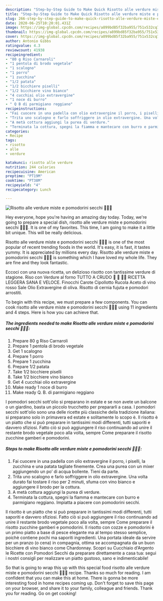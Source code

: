 ```yaml
---
description: "Step-by-Step Guide to Make Quick Risotto alle verdure miste e pomodorini secchi 🥒🥬🍅"
title: "Step-by-Step Guide to Make Quick Risotto alle verdure miste e pomodorini secchi 🥒🥬🍅"
slug: 266-step-by-step-guide-to-make-quick-risotto-alle-verdure-miste-e-pomodorini-secchi
date: 2020-06-25T10:20:01.431Z
image: https://img-global.cpcdn.com/recipes/a899bd85f32ba955/751x532cq70/risotto-alle-verdure-miste-e-pomodorini-secchi-🥒🥬🍅-recipe-main-photo.jpg
thumbnail: https://img-global.cpcdn.com/recipes/a899bd85f32ba955/751x532cq70/risotto-alle-verdure-miste-e-pomodorini-secchi-🥒🥬🍅-recipe-main-photo.jpg
cover: https://img-global.cpcdn.com/recipes/a899bd85f32ba955/751x532cq70/risotto-alle-verdure-miste-e-pomodorini-secchi-🥒🥬🍅-recipe-main-photo.jpg
author: Antonio Gibbs
ratingvalue: 4.3
reviewcount: 41938
recipeingredient:
- "80 g Riso Carnaroli"
- "1 pentola di brodo vegetale"
- "1 scalogno"
- "1 porro"
- "1 zucchina"
- "1/2 patata"
- "1/2 bicchiere piselli"
- "1/2 bicchiere vino bianco"
- "4 cucchiai olio extravergine"
- "1 noce di burro"
- " Q B di parmigiano reggiano"
recipeinstructions:
- "Fai cuocere in una padella con olio extravergine il porro, i piselli, la zucchina e una patata tagliate finemente. Crea una purea con un mixer aggiungendo un po’ di acqua bollente. Tieni da parte."
- "Trita uno scalogno e farlo soffriggere in olio extravergine. Una volta durato fai tostare il riso per 2 minuti, sfuma con vino bianco e aggiungere il brodo per la cottura."
- "A metà cottura aggiungi la purea di verdure."
- "Terminata la cottura, spegni la fiamma e mantecare con burro e parmigiano reggiano. Impiatta a piacere con pomodorini secchi."
categories:
- Recipe
tags:
- risotto
- alle
- verdure

katakunci: risotto alle verdure 
nutrition: 244 calories
recipecuisine: American
preptime: "PT19M"
cooktime: "PT38M"
recipeyield: "4"
recipecategory: Lunch

---
```



![Risotto alle verdure miste e pomodorini secchi 🥒🥬🍅](https://img-global.cpcdn.com/recipes/a899bd85f32ba955/751x532cq70/risotto-alle-verdure-miste-e-pomodorini-secchi-🥒🥬🍅-recipe-main-photo.jpg)

Hey everyone, hope you're having an amazing day today. Today, we're going to prepare a special dish, risotto alle verdure miste e pomodorini secchi 🥒🥬🍅. It is one of my favorites. This time, I am going to make it a little bit unique. This will be really delicious.

Risotto alle verdure miste e pomodorini secchi 🥒🥬🍅 is one of the most popular of recent trending foods in the world. It's easy, it is fast, it tastes yummy. It is appreciated by millions every day. Risotto alle verdure miste e pomodorini secchi 🥒🥬🍅 is something which I have loved my whole life. They are fine and they look fantastic.

Eccoci con una nuova ricetta, un delizioso risotto con tantissime verdure di stagione. Riso con Verdure al forno TUTTO A CRUDO 🍚 🍅 🥒🧅 RICETTA LEGGERA SANA E VELOCE. Finocchi Carote Cipollotto Rucola Aceto di vino rosso Sale Olio Extravergine di oliva. Risotto di cernia fujuta e pomodori arrostiti.


To begin with this recipe, we must prepare a few components. You can cook risotto alle verdure miste e pomodorini secchi 🥒🥬🍅 using 11 ingredients and 4 steps. Here is how you can achieve that.

<!--inarticleads1-->

##### The ingredients needed to make Risotto alle verdure miste e pomodorini secchi 🥒🥬🍅:

1. Prepare 80 g Riso Carnaroli
1. Prepare 1 pentola di brodo vegetale
1. Get 1 scalogno
1. Prepare 1 porro
1. Prepare 1 zucchina
1. Prepare 1/2 patata
1. Take 1/2 bicchiere piselli
1. Take 1/2 bicchiere vino bianco
1. Get 4 cucchiai olio extravergine
1. Make ready 1 noce di burro
1. Make ready  Q. B. di parmigiano reggiano


I pomodori secchi sott&#39;olio si preparano in estate e se non avete un balcone o un giardino, basta un piccolo trucchetto per prepararli a casa. I pomodori secchi sott&#39;olio sono una delle ricette più classiche della tradizione italiana: si preparano solo in primavera ed estate e solitamente lo scopo è. Il risotto è un piatto che si può preparare in tantissimi modi differenti, tutti saporiti e davvero sfiziosi. Fatto ciò si può aggiungere il riso continuando ad unire il restante brodo vegetale poco alla volta, sempre Come preparare il risotto zucchine gamberi e pomodorini. 

<!--inarticleads2-->

##### Steps to make Risotto alle verdure miste e pomodorini secchi 🥒🥬🍅:

1. Fai cuocere in una padella con olio extravergine il porro, i piselli, la zucchina e una patata tagliate finemente. Crea una purea con un mixer aggiungendo un po’ di acqua bollente. Tieni da parte.
1. Trita uno scalogno e farlo soffriggere in olio extravergine. Una volta durato fai tostare il riso per 2 minuti, sfuma con vino bianco e aggiungere il brodo per la cottura.
1. A metà cottura aggiungi la purea di verdure.
1. Terminata la cottura, spegni la fiamma e mantecare con burro e parmigiano reggiano. Impiatta a piacere con pomodorini secchi.


Il risotto è un piatto che si può preparare in tantissimi modi differenti, tutti saporiti e davvero sfiziosi. Fatto ciò si può aggiungere il riso continuando ad unire il restante brodo vegetale poco alla volta, sempre Come preparare il risotto zucchine gamberi e pomodorini. Il risotto con cozze e pomodorini è un primo piatto a base di pesce elegante ma al tempo stesso semplice, poichè contiene pochi ma saporiti ingredienti. Una portata ideale da servire per un pranzo (o cena) in compagnia, ottima se accompagnata da un buon bicchiere di vino bianco come Chardonnay. Scopri su Cucchiaio d&#39;Argento le Ricette con Pomodori Secchi da preparare direttamente a casa tua: segui i nostri consigli per realizzare un piatto gustoso, sano e indimenticabile! 

So that is going to wrap this up with this special food risotto alle verdure miste e pomodorini secchi 🥒🥬🍅 recipe. Thanks so much for reading. I am confident that you can make this at home. There is gonna be more interesting food in home recipes coming up. Don't forget to save this page on your browser, and share it to your family, colleague and friends. Thank you for reading. Go on get cooking!
